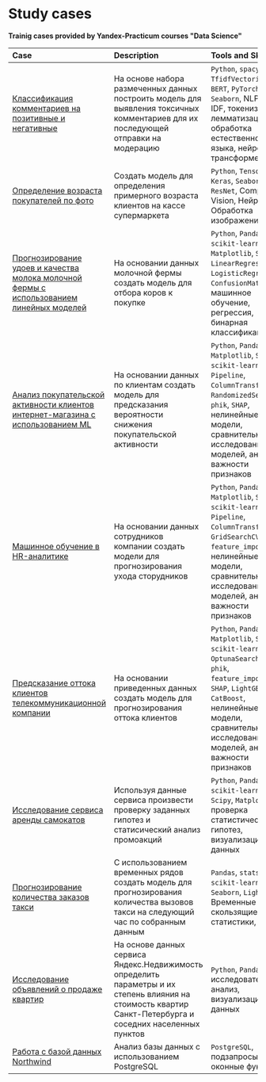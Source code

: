 # Study cases

**Trainig cases provided by Yandex-Practicum courses "Data Science"**

| Case                  | Description           | Tools and Skills          |
|:----------------------|:----------------------|:--------------------------|
| [Классификация комментариев на позитивные и негативные]() | На основе набора размеченных данных построить модель для выявления токсичных комментариев для их последующей отправки на модерацию | `Python`, `spacy`, `nltk`, `TfidfVectorizer`, `BERT`, `PyTorch`,`Pandas`, `Seaborn`, NLP, TF-IDF, токенизация, лемматизация, обработка естественного языка, нейросети, трансформеры |
| [Определение возраста покупателей по фото]() | Создать модель для определения примерного возраста клиентов на кассе супермаркета | `Python`, `Tensorflow`, `Keras`, `Seaborn`, `ResNet`, Computer Vision, Нейросети, Обработка изображений |
| [Прогнозирование удоев и качества молока молочной фермы с использованием линейных моделей]() | На основании данных молочной фермы создать модель для отбора коров к покупке | `Python`, `Pandas`, `scikit-learn`, `Numpy`, `Matplotlib`, `Seaborn`, `LinearRegression`, `LogisticRegression`, `ConfusionMatrix`, машинное обучение, регрессия, бинарная классификация |
| [Анализ покупательской активности клиентов интернет-магазина с использованием ML]() | На основании данных по клиентам создать модель для предсказания вероятности снижения покупательской активности | `Python`, `Pandas`, `Matplotlib`, `Seaborn`, `scikit-learn`,  `Pipeline`, `ColumnTransformer`, `RandomizedSearchCV`, `phik`, `SHAP`, нелинейные модели, сравнительное исследование моделей, анализ важности признаков|
| [Машинное обучение в HR-аналитике]() | На основании данных сотрудников компании создать модели для прогнозирования ухода сторудников | `Python`, `Pandas`, `Matplotlib`, `Seaborn`, `scikit-learn`, `Pipeline`, `ColumnTransformer`, `GridSearchCV`, `phik`, `feature_importances`, нелинейные модели, сравнительное исследование моделей, анализ важности признаков |
| [Предсказание оттока клиентов телекоммуникационной компании]() | На основании приведенных данных создать модель для прогнозирования оттока клиентов | `Python`, `Pandas`, `Matplotlib`, `Seaborn`, `scikit-learn`, `OptunaSearchCV`, `phik`, `feature_importances`, `SHAP`, `LightGBM`, `CatBoost`, нелинейные модели, сравнительное исследование моделей, анализ важности признаков |
| [Исследование сервиса аренды самокатов]() | Используя данные сервиса произвести проверку заданных гипотез и статисический анализ промоакций | `Python`, `Pandas`, `scikit-learn`, `Numpy`, `Scipy`, `Matplotlib`, проверка статистических гипотез, визуализация данных |
| [Прогнозирование количества заказов такси]() | С использованием временных рядов создать модель для прогнозирования количества вызовов такси на следующий час по собранным данным | `Pandas`, `statsmodels`, `scikit-learn`, `Seaborn`, `LightGBM`, Временные ряды: скользящие статистики, тренд |
| [Исследование объявлений о продаже квартир]() | На основе данных сервиса Яндекс.Недвижимость определить параметры и их степень влияния на стоимость квартир Санкт-Петербурга и соседних населенных пунктов | `Python`, `Pandas`, исследовательский анализ, визуализация данных |
| [Работа с базой данных Northwind]() | Анализ базы данных с использованием PostgreSQL | `PostgreSQL`, подзапросы, оконные функции |
